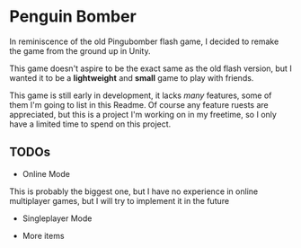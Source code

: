 # Penguin Bomber

In reminiscence of the old Pingubomber flash game, I decided to remake the game from the ground up in Unity.

This game doesn't aspire to be the exact same as the old flash version, but I wanted it to be a **lightweight** and **small** game to play with friends.

This game is still early in development, it lacks *many* features, some of them I'm going to list in this Readme. Of course any feature ruests are appreciated, but this is a project I'm working on in my freetime, so I only have a limited time to spend on this project.

## TODOs

* Online Mode

This is probably the biggest one, but I have no experience in online multiplayer games, but I will try to implement it in the future


* Singleplayer Mode

* More items
